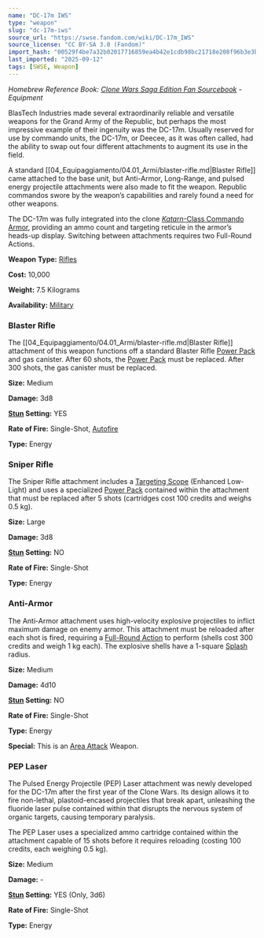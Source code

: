 ```yaml
---
name: "DC-17m IWS"
type: "weapon"
slug: "dc-17m-iws"
source_url: "https://swse.fandom.com/wiki/DC-17m_IWS"
source_license: "CC BY-SA 3.0 (Fandom)"
import_hash: "00529f4be7a32b02017716859ea4b42e1cdb98bc21718e208f96b3e3bdf4138a"
last_imported: "2025-09-12"
tags: [SWSE, Weapon]
---
```

*Homebrew Reference Book: [Clone Wars Saga Edition Fan Sourcebook](https://swse.fandom.com/wiki/Clone_Wars_Saga_Edition_Fan_Sourcebook) - Equipment*

BlasTech Industries made several extraordinarily reliable and versatile weapons for the Grand Army of the Republic, but perhaps the most impressive example of their ingenuity was the DC-17m. Usually reserved for use by commando units, the DC-17m, or Deecee, as it was often called, had the ability to swap out four different attachments to augment its use in the field.

A standard [[04_Equipaggiamento/04.01_Armi/blaster-rifle.md|Blaster Rifle]] came attached to the base unit, but Anti-Armor, Long-Range, and pulsed energy projectile attachments were also made to fit the weapon. Republic commandos swore by the weapon’s capabilities and rarely found a need for other weapons.

The DC-17m was fully integrated into the clone [*Katarn*-Class Commando Armor](https://swse.fandom.com/wiki/Katarn-Class_Commando_Armor), providing an ammo count and targeting reticule in the armor’s heads-up display. Switching between attachments requires two Full-Round Actions. 

**Weapon** **Type:** [Rifles](https://swse.fandom.com/wiki/Rifles)

**Cost:** 10,000

**Weight:** 7.5 Kilograms

**Availability:** [Military](https://swse.fandom.com/wiki/Military)

### Blaster Rifle
The [[04_Equipaggiamento/04.01_Armi/blaster-rifle.md|Blaster Rifle]] attachment of this weapon functions off a standard Blaster Rifle [Power Pack](https://swse.fandom.com/wiki/Power_Pack) and gas canister. After 60 shots, the [Power Pack](https://swse.fandom.com/wiki/Power_Pack) must be replaced. After 300 shots, the gas canister must be replaced.

**Size:** Medium

**Damage:** 3d8

**[Stun](https://swse.fandom.com/wiki/Stun) Setting:** YES

**Rate of Fire:** Single-Shot, [Autofire](https://swse.fandom.com/wiki/Autofire)

**Type:** Energy
### Sniper Rifle
The Sniper Rifle attachment includes a [Targeting Scope](https://swse.fandom.com/wiki/Targeting_Scope) (Enhanced Low-Light) and uses a specialized [Power Pack](https://swse.fandom.com/wiki/Power_Pack) contained within the attachment that must be replaced after 5 shots (cartridges cost 100 credits and weighs 0.5 kg).

**Size:** Large

**Damage:** 3d8

**[Stun](https://swse.fandom.com/wiki/Stun) Setting:** NO

**Rate of Fire:** Single-Shot

**Type:** Energy
### Anti-Armor
The Anti-Armor attachment uses high-velocity explosive projectiles to inflict maximum damage on enemy armor. This attachment must be reloaded after each shot is fired, requiring a [Full-Round Action](https://swse.fandom.com/wiki/Full-Round_Action) to perform (shells cost 300 credits and weigh 1 kg each). The explosive shells have a 1-square [Splash](https://swse.fandom.com/wiki/Splash) radius.

**Size:** Medium

**Damage:** 4d10

**[Stun](https://swse.fandom.com/wiki/Stun) Setting:** NO

**Rate of Fire:** Single-Shot

**Type:** Energy

**Special:** This is an [Area Attack](https://swse.fandom.com/wiki/Area_Attack) Weapon.
### PEP Laser
The Pulsed Energy Projectile (PEP) Laser attachment was newly developed for the DC-17m after the first year of the Clone Wars. Its design allows it to fire non-lethal, plastoid-encased projectiles that break apart, unleashing the fluoride laser pulse contained within that disrupts the nervous system of organic targets, causing temporary paralysis.

The PEP Laser uses a specialized ammo cartridge contained within the attachment capable of 15 shots before it requires reloading (costing 100 credits, each weighing 0.5 kg).

**Size:** Medium

**Damage:** -

**[Stun](https://swse.fandom.com/wiki/Stun) Setting:** YES (Only, 3d6)

**Rate of Fire:** Single-Shot

**Type:** Energy